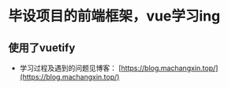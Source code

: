 # 毕设项目的前端框架，vue学习ing
## 使用了vuetify
* 学习过程及遇到的问题见博客：
[https://blog.machangxin.top/](https://blog.machangxin.top/)